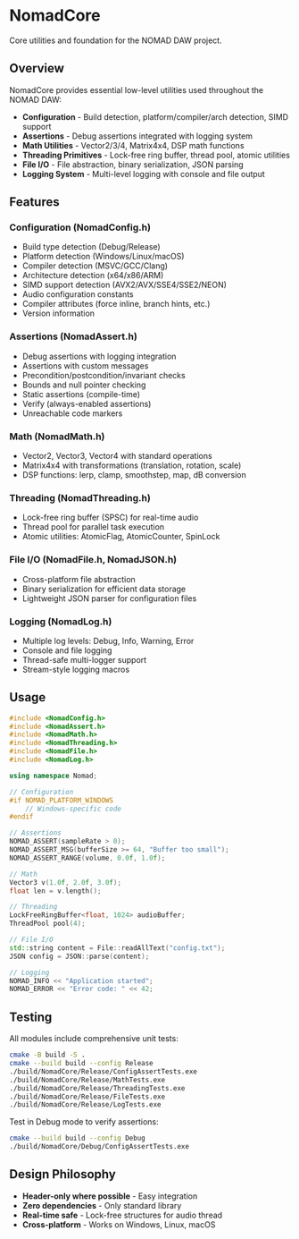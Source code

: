 # NomadCore

Core utilities and foundation for the NOMAD DAW project.

## Overview

NomadCore provides essential low-level utilities used throughout the NOMAD DAW:

- **Configuration** - Build detection, platform/compiler/arch detection, SIMD support
- **Assertions** - Debug assertions integrated with logging system
- **Math Utilities** - Vector2/3/4, Matrix4x4, DSP math functions
- **Threading Primitives** - Lock-free ring buffer, thread pool, atomic utilities
- **File I/O** - File abstraction, binary serialization, JSON parsing
- **Logging System** - Multi-level logging with console and file output

## Features

### Configuration (NomadConfig.h)
- Build type detection (Debug/Release)
- Platform detection (Windows/Linux/macOS)
- Compiler detection (MSVC/GCC/Clang)
- Architecture detection (x64/x86/ARM)
- SIMD support detection (AVX2/AVX/SSE4/SSE2/NEON)
- Audio configuration constants
- Compiler attributes (force inline, branch hints, etc.)
- Version information

### Assertions (NomadAssert.h)
- Debug assertions with logging integration
- Assertions with custom messages
- Precondition/postcondition/invariant checks
- Bounds and null pointer checking
- Static assertions (compile-time)
- Verify (always-enabled assertions)
- Unreachable code markers

### Math (NomadMath.h)
- Vector2, Vector3, Vector4 with standard operations
- Matrix4x4 with transformations (translation, rotation, scale)
- DSP functions: lerp, clamp, smoothstep, map, dB conversion

### Threading (NomadThreading.h)
- Lock-free ring buffer (SPSC) for real-time audio
- Thread pool for parallel task execution
- Atomic utilities: AtomicFlag, AtomicCounter, SpinLock

### File I/O (NomadFile.h, NomadJSON.h)
- Cross-platform file abstraction
- Binary serialization for efficient data storage
- Lightweight JSON parser for configuration files

### Logging (NomadLog.h)
- Multiple log levels: Debug, Info, Warning, Error
- Console and file logging
- Thread-safe multi-logger support
- Stream-style logging macros

## Usage

```cpp
#include <NomadConfig.h>
#include <NomadAssert.h>
#include <NomadMath.h>
#include <NomadThreading.h>
#include <NomadFile.h>
#include <NomadLog.h>

using namespace Nomad;

// Configuration
#if NOMAD_PLATFORM_WINDOWS
    // Windows-specific code
#endif

// Assertions
NOMAD_ASSERT(sampleRate > 0);
NOMAD_ASSERT_MSG(bufferSize >= 64, "Buffer too small");
NOMAD_ASSERT_RANGE(volume, 0.0f, 1.0f);

// Math
Vector3 v(1.0f, 2.0f, 3.0f);
float len = v.length();

// Threading
LockFreeRingBuffer<float, 1024> audioBuffer;
ThreadPool pool(4);

// File I/O
std::string content = File::readAllText("config.txt");
JSON config = JSON::parse(content);

// Logging
NOMAD_INFO << "Application started";
NOMAD_ERROR << "Error code: " << 42;
```

## Testing

All modules include comprehensive unit tests:

```bash
cmake -B build -S .
cmake --build build --config Release
./build/NomadCore/Release/ConfigAssertTests.exe
./build/NomadCore/Release/MathTests.exe
./build/NomadCore/Release/ThreadingTests.exe
./build/NomadCore/Release/FileTests.exe
./build/NomadCore/Release/LogTests.exe
```

Test in Debug mode to verify assertions:
```bash
cmake --build build --config Debug
./build/NomadCore/Debug/ConfigAssertTests.exe
```

## Design Philosophy

- **Header-only where possible** - Easy integration
- **Zero dependencies** - Only standard library
- **Real-time safe** - Lock-free structures for audio thread
- **Cross-platform** - Works on Windows, Linux, macOS
